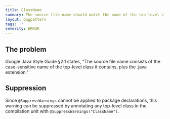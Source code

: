 ```yaml
---
title: ClassName
summary: The source file name should match the name of the top-level class it contains
layout: bugpattern
tags: ''
severity: ERROR
---
```


<!--
*** AUTO-GENERATED, DO NOT MODIFY ***
To make changes, edit the @BugPattern annotation or the explanation in docs/bugpattern.
-->

## The problem
Google Java Style Guide §2.1 states, "The source file name consists of the
case-sensitive name of the top-level class it contains, plus the .java
extension."

## Suppression

Since `@SuppressWarnings` cannot be applied to package declarations, this
warning can be suppressed by annotating any top-level class in the compilation
unit with `@SuppressWarnings("ClassName")`.

